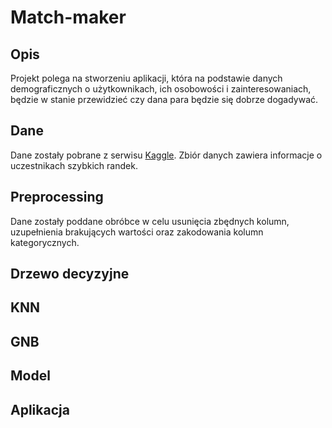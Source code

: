 # Match-maker

## Opis 

Projekt polega na stworzeniu aplikacji, która na podstawie danych demograficznych o użytkownikach, ich osobowości i zainteresowaniach, będzie w stanie przewidzieć czy dana para będzie się dobrze dogadywać.

## Dane

Dane zostały pobrane z serwisu [Kaggle](https://www.kaggle.com/annavictoria/speed-dating-experiment). Zbiór danych zawiera informacje o uczestnikach szybkich randek.

## Preprocessing

Dane zostały poddane obróbce w celu usunięcia zbędnych kolumn, uzupełnienia brakujących wartości oraz zakodowania kolumn kategorycznych.

## Drzewo decyzyjne

## KNN

## GNB

## Model

## Aplikacja




